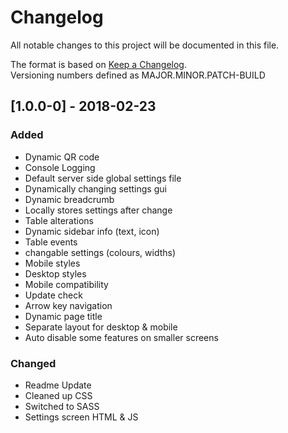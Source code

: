 # Changelog
All notable changes to this project will be documented in this file.

The format is based on [Keep a Changelog](http://keepachangelog.com/en/1.0.0/).<br>
Versioning numbers defined as MAJOR.MINOR.PATCH-BUILD

## [1.0.0-0] - 2018-02-23
### Added
- Dynamic QR code
- Console Logging
- Default server side global settings file
- Dynamically changing settings gui
- Dynamic breadcrumb
- Locally stores settings after change
- Table alterations
- Dynamic sidebar info (text, icon)
- Table events
- changable settings (colours, widths)
- Mobile styles
- Desktop styles
- Mobile compatibility
- Update check
- Arrow key navigation
- Dynamic page title
- Separate layout for desktop & mobile
- Auto disable some features on smaller screens

### Changed
- Readme Update
- Cleaned up CSS
- Switched to SASS
- Settings screen HTML & JS